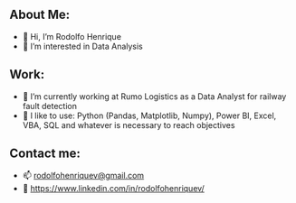 ## About Me: 
- 👋 Hi, I’m Rodolfo Henrique 
- 👀 I’m interested in Data Analysis 

## Work:
- :briefcase: I’m currently working at Rumo Logistics as a Data Analyst for railway fault detection 
- 💞️ I like to use: Python (Pandas, Matplotlib, Numpy), Power BI, Excel, VBA, SQL and whatever is necessary to reach objectives

## Contact me: 
- 📫 rodolfohenriquev@gmail.com 
- :scroll: https://www.linkedin.com/in/rodolfohenriquev/




<!---
rickhtv/rickhtv is a ✨ special ✨ repository because its `README.md` (this file) appears on your GitHub profile.
You can click the Preview link to take a look at your changes.
--->
